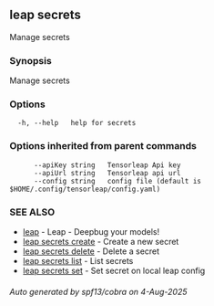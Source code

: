 ## leap secrets

Manage secrets

### Synopsis

Manage secrets

### Options

```
  -h, --help   help for secrets
```

### Options inherited from parent commands

```
      --apiKey string   Tensorleap Api key
      --apiUrl string   Tensorleap api url
      --config string   config file (default is $HOME/.config/tensorleap/config.yaml)
```

### SEE ALSO

* [leap](leap.md)	 - Leap - Deepbug your models!
* [leap secrets create](leap_secrets_create.md)	 - Create a new secret
* [leap secrets delete](leap_secrets_delete.md)	 - Delete a secret
* [leap secrets list](leap_secrets_list.md)	 - List secrets
* [leap secrets set](leap_secrets_set.md)	 - Set secret on local leap config

###### Auto generated by spf13/cobra on 4-Aug-2025
